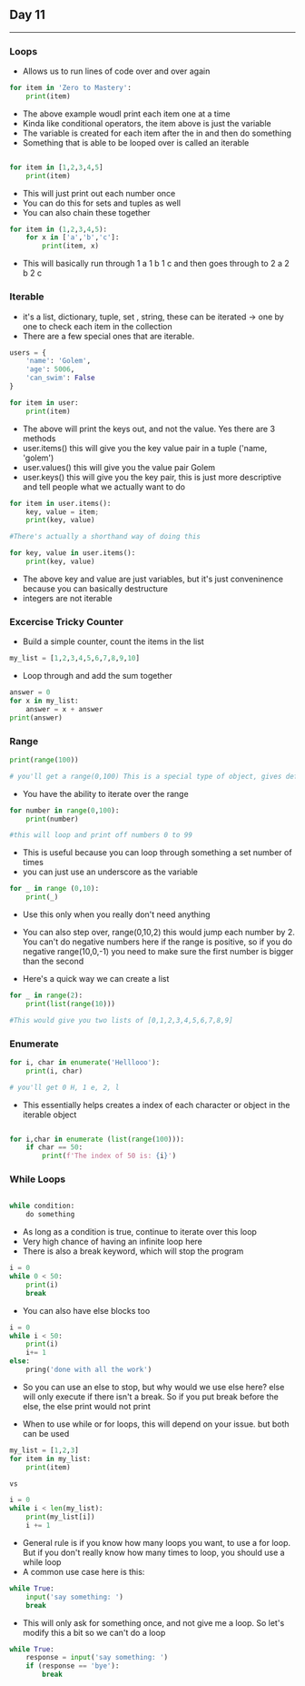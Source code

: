 ## Day 11

---

### Loops

- Allows us to run lines of code over and over again

```python
for item in 'Zero to Mastery':
    print(item)
```

- The above example woudl print each item one at a time
- Kinda like conditional operators, the item above is just the variable
- The variable is created for each item after the in and then do something
- Something that is able to be looped over is called an iterable

```python

for item in [1,2,3,4,5]
    print(item)

```

- This will just print out each number once
- You can do this for sets and tuples as well
- You can also chain these together

```python
for item in (1,2,3,4,5):
    for x in ['a','b','c']:
        print(item, x)

```

- This will basically run through 1 a 1 b 1 c and then goes through to 2 a 2 b 2 c

### Iterable

- it's a list, dictionary, tuple, set , string, these can be iterated -> one by one to check each item in the collection
- There are a few special ones that are iterable.

```python
users = {
    'name': 'Golem',
    'age': 5006,
    'can_swim': False
}

for item in user:
    print(item)

```

- The above will print the keys out, and not the value. Yes there are 3 methods
- user.items() this will give you the key value pair in a tuple ('name, 'golem')
- user.values() this will give you the value pair Golem
- user.keys() this will give you the key pair, this is just more descriptive and tell people what we actually want to do

```python
for item in user.items():
    key, value = item;
    print(key, value)

#There's actually a shorthand way of doing this

for key, value in user.items():
    print(key, value)

```

- The above key and value are just variables, but it's just conveninence because you can basically destructure
- integers are not iterable

### Excercise Tricky Counter

- Build a simple counter, count the items in the list

```python
my_list = [1,2,3,4,5,6,7,8,9,10]

```

- Loop through and add the sum together

```python
answer = 0
for x in my_list:
    answer = x + answer
print(answer)


```

### Range

```python
print(range(100))

# you'll get a range(0,100) This is a special type of object, gives default to 100.

```

- You have the ability to iterate over the range

```python
for number in range(0,100):
    print(number)

#this will loop and print off numbers 0 to 99

```

- This is useful because you can loop through something a set number of times
- you can just use an underscore as the variable

```python
for _ in range (0,10):
    print(_)

```

- Use this only when you really don't need anything
- You can also step over, range(0,10,2) this would jump each number by 2. You can't do negative numbers here if the range is positive, so if you do negative range(10,0,-1) you need to make sure the first number is bigger than the second

- Here's a quick way we can create a list

```python
for _ in range(2):
    print(list(range(10)))

#This would give you two lists of [0,1,2,3,4,5,6,7,8,9]
```

### Enumerate

```python
for i, char in enumerate('Helllooo'):
    print(i, char)

# you'll get 0 H, 1 e, 2, l

```

- This essentially helps creates a index of each character or object in the iterable object

```python

for i,char in enumerate (list(range(100))):
    if char == 50:
        print(f'The index of 50 is: {i}')

```

### While Loops

```python

while condition:
    do something

```

- As long as a condition is true, continue to iterate over this loop
- Very high chance of having an infinite loop here
- There is also a break keyword, which will stop the program

```python
i = 0
while 0 < 50:
    print(i)
    break

```

- You can also have else blocks too

```python
i = 0
while i < 50:
    print(i)
    i+= 1
else:
    pring('done with all the work')

```

- So you can use an else to stop, but why would we use else here? else will only execute if there isn't a break. So if you put break before the else, the else print would not print

- When to use while or for loops, this will depend on your issue. but both can be used

```python
my_list = [1,2,3]
for item in my_list:
    print(item)

vs

i = 0
while i < len(my_list):
    print(my_list[i])
    i += 1

```

- General rule is if you know how many loops you want, to use a for loop. But if you don't really know how many times to loop, you should use a while loop
- A common use case here is this:

```python
while True:
    input('say something: ')
    break

```

- This will only ask for something once, and not give me a loop. So let's modify this a bit so we can't do a loop

```python
while True:
    response = input('say something: ')
    if (response == 'bye'):
        break

```
